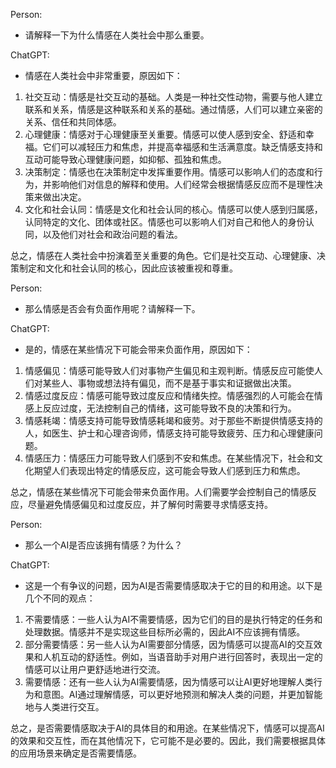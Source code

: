 
Person: 
- 请解释一下为什么情感在人类社会中那么重要。

ChatGPT: 
- 情感在人类社会中非常重要，原因如下： 
1. 社交互动：情感是社交互动的基础。人类是一种社交性动物，需要与他人建立联系和关系，情感是这种联系和关系的基础。通过情感，人们可以建立亲密的关系、信任和共同体感。 
2. 心理健康：情感对于心理健康至关重要。情感可以使人感到安全、舒适和幸福。它们可以减轻压力和焦虑，并提高幸福感和生活满意度。缺乏情感支持和互动可能导致心理健康问题，如抑郁、孤独和焦虑。 
3. 决策制定：情感也在决策制定中发挥重要作用。情感可以影响人们的态度和行为，并影响他们对信息的解释和使用。人们经常会根据情感反应而不是理性决策来做出决定。 
4. 文化和社会认同：情感是文化和社会认同的核心。情感可以使人感到归属感，认同特定的文化、团体或社区。情感也可以影响人们对自己和他人的身份认同，以及他们对社会和政治问题的看法。

总之，情感在人类社会中扮演着至关重要的角色。它们是社交互动、心理健康、决策制定和文化和社会认同的核心，因此应该被重视和尊重。

Person: 
- 那么情感是否会有负面作用呢？请解释一下。

ChatGPT: 
- 是的，情感在某些情况下可能会带来负面作用，原因如下： 
1. 情感偏见：情感可能导致人们对事物产生偏见和主观判断。情感反应可能使人们对某些人、事物或想法持有偏见，而不是基于事实和证据做出决策。 
2. 情感过度反应：情感可能导致过度反应和情绪失控。情感强烈的人可能会在情感上反应过度，无法控制自己的情绪，这可能导致不良的决策和行为。 
3. 情感耗竭：情感支持可能导致情感耗竭和疲劳。对于那些不断提供情感支持的人，如医生、护士和心理咨询师，情感支持可能导致疲劳、压力和心理健康问题。 
4. 情感压力：情感压力可能导致人们感到不安和焦虑。在某些情况下，社会和文化期望人们表现出特定的情感反应，这可能会导致人们感到压力和焦虑。

总之，情感在某些情况下可能会带来负面作用。人们需要学会控制自己的情感反应，尽量避免情感偏见和过度反应，并了解何时需要寻求情感支持。

Person: 
- 那么一个AI是否应该拥有情感？为什么？

ChatGPT: 
- 这是一个有争议的问题，因为AI是否需要情感取决于它的目的和用途。以下是几个不同的观点： 
1. 不需要情感：一些人认为AI不需要情感，因为它们的目的是执行特定的任务和处理数据。情感并不是实现这些目标所必需的，因此AI不应该拥有情感。 
2. 部分需要情感：另一些人认为AI需要部分情感，因为情感可以提高AI的交互效果和人机互动的舒适性。例如，当语音助手对用户进行回答时，表现出一定的情感可以让用户更舒适地进行交流。 
3. 需要情感：还有一些人认为AI需要情感，因为情感可以让AI更好地理解人类行为和意图。AI通过理解情感，可以更好地预测和解决人类的问题，并更加智能地与人类进行交互。

总之，是否需要情感取决于AI的具体目的和用途。在某些情况下，情感可以提高AI的效果和交互性，而在其他情况下，它可能不是必要的。因此，我们需要根据具体的应用场景来确定是否需要情感。

